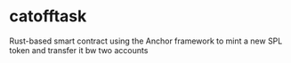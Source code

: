 # catofftask
Rust-based smart contract using the Anchor framework to mint a new SPL token and transfer it bw two accounts
